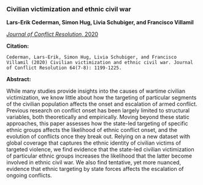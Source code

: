 ### Civilian victimization and ethnic civil war

**Lars-Erik Cederman, Simon Hug, Livia Schubiger, and Francisco Villamil**

[*Journal of Conflict Resolution*, 2020](https://doi.org/10.1177/0022002719898873)

**Citation:**

```
Cederman, Lars-Erik, Simon Hug, Livia Schubiger, and Francisco Villamil (2020) Civilian victimization and ethnic civil war. Journal of Conflict Resolution 64(7-8): 1199-1225.
```

**Abstract:**

While many studies provide insights into the causes of wartime civilian victimization, we know little about how the targeting of particular segments of the civilian population affects the onset and escalation of armed conflict. Previous research on conflict onset has been largely limited to structural variables, both theoretically and empirically. Moving beyond these static approaches, this paper assesses how the state-led targeting of specific ethnic groups affects the likelihood of ethnic conflict onset, and the evolution of conflicts once they break out. Relying on a new dataset with global coverage that captures the ethnic identity of civilian victims of targeted violence, we find evidence that the state-led civilian victimization of particular ethnic groups increases the likelihood that the latter become involved in ethnic civil war. We also find tentative, yet more nuanced, evidence that ethnic targeting by state forces affects the escalation of ongoing conflicts.